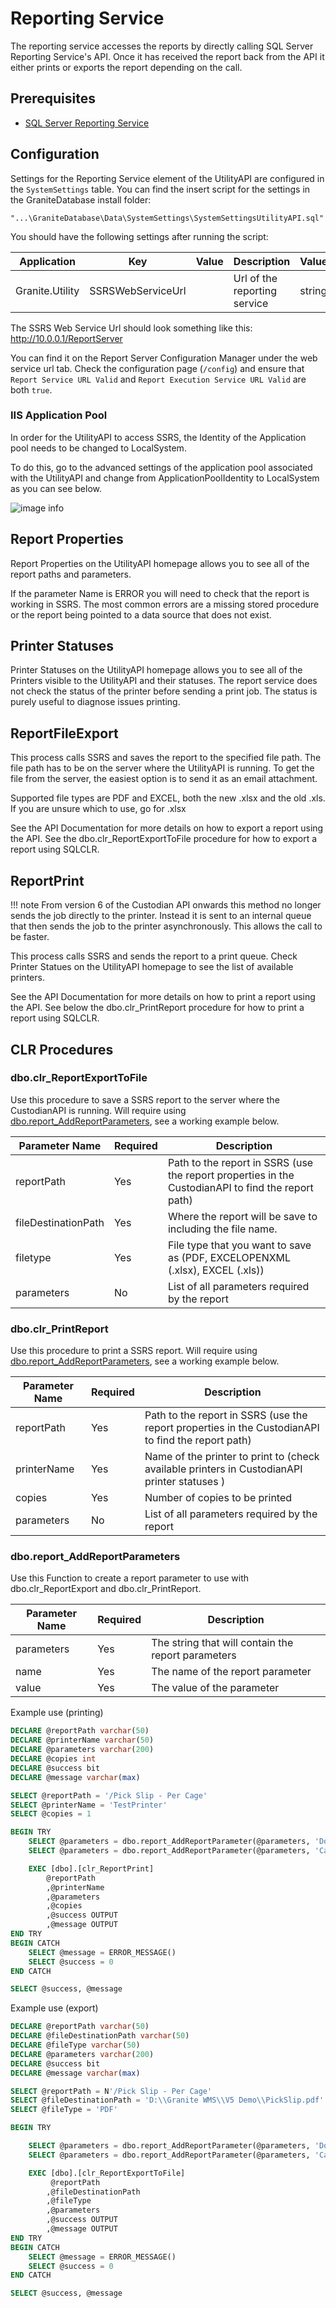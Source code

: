 # Reporting Service

The reporting service accesses the reports by directly calling SQL Server Reporting Service's API. Once it has received the report back from the API it either prints or exports the report depending on the call.

## Prerequisites

- [SQL Server Reporting Service](../ssrs/getting-started.md)
 
## Configuration

Settings for the Reporting Service element of the UtilityAPI are configured in the `SystemSettings` table. You can find the insert script for the settings in the GraniteDatabase install folder:

```
"...\GraniteDatabase\Data\SystemSettings\SystemSettingsUtilityAPI.sql"
```

You should have the following settings after running the script:

| Application		| Key					| Value						| Description																								| ValueDataType | isEncrypted	| isActive	|
|-------------------|-----------------------|---------------------------|-----------------------------------------------------------------------------------------------------------|---------------|---------------|-----------|
| Granite.Utility	| SSRSWebServiceUrl			|  | Url of the reporting service | string	| False	| True	|

The SSRS Web Service Url should look something like this: http://10.0.0.1/ReportServer

You can find it on the Report Server Configuration Manager under the web service url tab. Check the configuration page (`/config`) and ensure that `Report Service URL Valid` and `Report Execution Service URL Valid` are both `true`.

### IIS Application Pool

In order for the UtilityAPI to access SSRS, the Identity of the Application pool needs to be changed to LocalSystem. 

To do this, go to the advanced settings of the application pool associated with the UtilityAPI and change from ApplicationPoolIdentity to LocalSystem as you can see below.

![image info](img\AdvancedSettings.JPG)


## Report Properties

Report Properties on the UtilityAPI homepage allows you to see all of the report paths and parameters. 

If the parameter Name is ERROR you will need to check that the report is working in SSRS. The most common errors are a missing stored procedure or the report being pointed to a data source that does not exist.

## Printer Statuses

Printer Statuses on the UtilityAPI homepage allows you to see all of the Printers visible to the UtilityAPI and their statuses. The report service does not check the status of the printer before sending a print job. The status is purely useful to diagnose issues printing.

## ReportFileExport

This process calls SSRS and saves the report to the specified file path. The file path has to be on the server where the UtilityAPI is running. To get the file from the server, the easiest option is to send it as an email attachment.

Supported file types are PDF and EXCEL, both the new .xlsx and the old .xls. If you are unsure which to use, go for .xlsx

See the API Documentation for more details on how to export a report using the API. See the dbo.clr_ReportExportToFile procedure for how to export a report using SQLCLR.



## ReportPrint

!!! note
    From version 6 of the Custodian API onwards this method no longer sends the job directly to the printer. Instead it is sent to an internal queue that then sends the job to the printer asynchronously. This allows the call to be faster. 

This process calls SSRS and sends the report to a print queue. Check Printer Statues on the UtilityAPI homepage to see the list of available printers.

See the API Documentation for more details on how to print a report using the API. See below the dbo.clr_PrintReport procedure for how to print a report using SQLCLR.

## CLR Procedures
### dbo.clr_ReportExportToFile

Use this procedure to save a SSRS report to the server where the CustodianAPI is running.
Will require using [dbo.report_AddReportParameters](#dbo.report_AddReportParameters), see a working example below.

| Parameter Name		| Required	| Description																			|
|-----------------------|-----------|---------------------------------------------------------------------------------------|
| reportPath | Yes | Path to the report in SSRS (use the report properties in the CustodianAPI to find the report path) |
| fileDestinationPath | Yes | Where the report will be save to including the file name.
| filetype | Yes | File type that you want to save as (PDF, EXCELOPENXML (.xlsx), EXCEL (.xls)) |
| parameters | No | List of all parameters required by the report |

### dbo.clr_PrintReport

Use this procedure to print a SSRS report. 
Will require using [dbo.report_AddReportParameters](#dbo.report_AddReportParameters), see a working example below.

| Parameter Name		| Required	| Description																			|
|-----------------------|-----------|---------------------------------------------------------------------------------------|
| reportPath | Yes | Path to the report in SSRS (use the report properties in the CustodianAPI to find the report path) |
| printerName | Yes | Name of the printer to print to (check available printers in CustodianAPI printer statuses ) |
| copies | Yes | Number of copies to be printed |
| parameters | No | List of all parameters required by the report |

### dbo.report_AddReportParameters

Use this Function to create a report parameter to use with dbo.clr_ReportExport and dbo.clr_PrintReport.

| Parameter Name		| Required	| Description																			|
|-----------------------|-----------|---------------------------------------------------------------------------------------|
| parameters | Yes | The string that will contain the report parameters |
| name | Yes | The name of the report parameter |
| value | Yes | The value of the parameter |

Example use (printing)

```sql
DECLARE @reportPath varchar(50)
DECLARE @printerName varchar(50) 
DECLARE @parameters varchar(200)
DECLARE @copies int
DECLARE @success bit
DECLARE @message varchar(max)

SELECT @reportPath = '/Pick Slip - Per Cage'
SELECT @printerName = 'TestPrinter'
SELECT @copies = 1

BEGIN TRY
	SELECT @parameters = dbo.report_AddReportParameter(@parameters, 'DocumentNumber', 'STV-AVO-000001')
	SELECT @parameters = dbo.report_AddReportParameter(@parameters, 'Cage', 'CAGE D')

	EXEC [dbo].[clr_ReportPrint]
		@reportPath
		,@printerName
		,@parameters
		,@copies
		,@success OUTPUT
		,@message OUTPUT
END TRY
BEGIN CATCH
	SELECT @message = ERROR_MESSAGE()
	SELECT @success = 0
END CATCH

SELECT @success, @message

```

Example use (export)

```sql
DECLARE @reportPath varchar(50)
DECLARE @fileDestinationPath varchar(50)
DECLARE @fileType varchar(50) 
DECLARE @parameters varchar(200)
DECLARE @success bit
DECLARE @message varchar(max)

SELECT @reportPath = N'/Pick Slip - Per Cage'
SELECT @fileDestinationPath = 'D:\\Granite WMS\\V5 Demo\\PickSlip.pdf'
SELECT @fileType = 'PDF'

BEGIN TRY

	SELECT @parameters = dbo.report_AddReportParameter(@parameters, 'DocumentNumber', 'STV-AVO-000001')
	SELECT @parameters = dbo.report_AddReportParameter(@parameters, 'Cage', 'CAGE D')

	EXEC [dbo].[clr_ReportExportToFile]
		 @reportPath
		,@fileDestinationPath
		,@fileType
		,@parameters
		,@success OUTPUT
		,@message OUTPUT
END TRY
BEGIN CATCH
	SELECT @message = ERROR_MESSAGE()
	SELECT @success = 0
END CATCH

SELECT @success, @message

```
